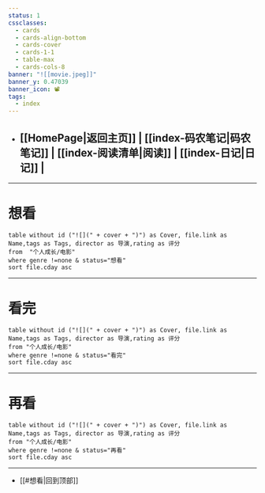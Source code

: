 ```yaml
---
status: 1
cssclasses:
  - cards
  - cards-align-bottom
  - cards-cover
  - cards-1-1
  - table-max
  - cards-cols-8
banner: "![[movie.jpeg]]"
banner_y: 0.47039
banner_icon: 📽️
tags:
  - index
---
```


- ## [[HomePage|返回主页]] | [[index-码农笔记|码农笔记]] | [[index-阅读清单|阅读]] | [[index-日记|日记]] |

---

#  想看

```dataview
table without id ("![](" + cover + ")") as Cover, file.link as Name,tags as Tags, director as 导演,rating as 评分
from  "个人成长/电影"
where genre !=none & status="想看" 
sort file.cday asc 

```
---

#  看完

```dataview
table without id ("![](" + cover + ")") as Cover, file.link as Name,tags as Tags, director as 导演,rating as 评分
from "个人成长/电影"
where genre !=none & status="看完" 
sort file.cday asc 

```
---

# 再看

```dataview
table without id ("![](" + cover + ")") as Cover, file.link as Name,tags as Tags, director as 导演,rating as 评分
from "个人成长/电影"
where genre !=none & status="再看" 
sort file.cday asc 

```
---


- [[#想看|回到顶部]]